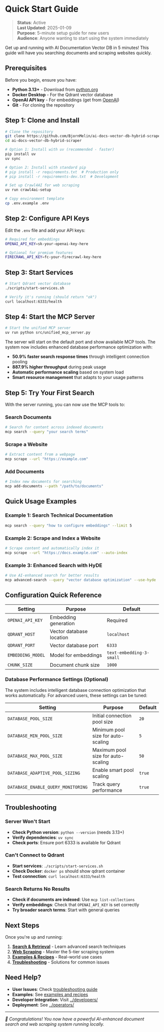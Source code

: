 # Quick Start Guide

> **Status**: Active  
> **Last Updated**: 2025-01-09  
> **Purpose**: 5-minute setup guide for new users  
> **Audience**: Anyone wanting to start using the system immediately

Get up and running with AI Documentation Vector DB in 5 minutes!
This guide will have you searching documents and scraping websites quickly.

## Prerequisites

Before you begin, ensure you have:

- **Python 3.13+** - Download from [python.org](https://python.org)
- **Docker Desktop** - For the Qdrant vector database
- **OpenAI API key** - For embeddings (get from [OpenAI](https://platform.openai.com/api-keys))
- **Git** - For cloning the repository

## Step 1: Clone and Install

```bash
# Clone the repository
git clone https://github.com/BjornMelin/ai-docs-vector-db-hybrid-scraper.git
cd ai-docs-vector-db-hybrid-scraper

# Option 1: Install with uv (recommended - faster)
pip install uv
uv sync

# Option 2: Install with standard pip
# pip install -r requirements.txt  # Production only
# pip install -r requirements-dev.txt  # Development

# Set up Crawl4AI for web scraping
uv run crawl4ai-setup

# Copy environment template
cp .env.example .env
```

## Step 2: Configure API Keys

Edit the `.env` file and add your API keys:

```bash
# Required for embeddings
OPENAI_API_KEY=sk-your-openai-key-here

# Optional for premium features
FIRECRAWL_API_KEY=fc-your-firecrawl-key-here
```

## Step 3: Start Services

```bash
# Start Qdrant vector database
./scripts/start-services.sh

# Verify it's running (should return "ok")
curl localhost:6333/health
```

## Step 4: Start the MCP Server

```bash
# Start the unified MCP server
uv run python src/unified_mcp_server.py
```

The server will start on the default port and show available MCP tools.
The system now includes enhanced database performance optimization with:

- **50.9% faster search response times** through intelligent connection pooling
- **887.9% higher throughput** during peak usage
- **Automatic performance scaling** based on system load
- **Smart resource management** that adapts to your usage patterns

## Step 5: Try Your First Search

With the server running, you can now use the MCP tools to:

### Search Documents

```bash
# Search for content across indexed documents
mcp search --query "your search terms"
```

### Scrape a Website

```bash
# Extract content from a webpage
mcp scrape --url "https://example.com"
```

### Add Documents

```bash
# Index new documents for searching
mcp add-documents --path "/path/to/documents"
```

## Quick Usage Examples

### Example 1: Search Technical Documentation

```bash
mcp search --query "how to configure embeddings" --limit 5
```

### Example 2: Scrape and Index a Website

```bash
# Scrape content and automatically index it
mcp scrape --url "https://docs.example.com" --auto-index
```

### Example 3: Enhanced Search with HyDE

```bash
# Use AI-enhanced search for better results
mcp advanced-search --query "vector database optimization" --use-hyde
```

## Configuration Quick Reference

| Setting           | Purpose                  | Default                  |
| ----------------- | ------------------------ | ------------------------ |
| `OPENAI_API_KEY`  | Embedding generation     | Required                 |
| `QDRANT_HOST`     | Vector database location | `localhost`              |
| `QDRANT_PORT`     | Vector database port     | `6333`                   |
| `EMBEDDING_MODEL` | Model for embeddings     | `text-embedding-3-small` |
| `CHUNK_SIZE`      | Document chunk size      | `1000`                   |

### Database Performance Settings (Optional)

The system includes intelligent database connection optimization that works automatically.
For advanced users, these settings can be tuned:

| Setting                            | Purpose                            | Default |
| ---------------------------------- | ---------------------------------- | ------- |
| `DATABASE_POOL_SIZE`               | Initial connection pool size       | `20`    |
| `DATABASE_MIN_POOL_SIZE`           | Minimum pool size for auto-scaling | `5`     |
| `DATABASE_MAX_POOL_SIZE`           | Maximum pool size for auto-scaling | `50`    |
| `DATABASE_ADAPTIVE_POOL_SIZING`    | Enable smart pool scaling          | `true`  |
| `DATABASE_ENABLE_QUERY_MONITORING` | Track query performance            | `true`  |

## Troubleshooting

### Server Won't Start

- **Check Python version**: `python --version` (needs 3.13+)
- **Verify dependencies**: `uv sync`
- **Check ports**: Ensure port 6333 is available for Qdrant

### Can't Connect to Qdrant

- **Start services**: `./scripts/start-services.sh`
- **Check Docker**: `docker ps` should show qdrant container
- **Test connection**: `curl localhost:6333/health`

### Search Returns No Results

- **Check if documents are indexed**: Use `mcp list-collections`
- **Verify embeddings**: Check that `OPENAI_API_KEY` is set correctly
- **Try broader search terms**: Start with general queries

## Next Steps

Once you're up and running:

1. **[Search & Retrieval](./search-and-retrieval.md)** - Learn advanced search techniques
2. **[Web Scraping](./web-scraping.md)** - Master the 5-tier scraping system
3. **[Examples & Recipes](./examples-and-recipes.md)** - Real-world use cases
4. **[Troubleshooting](./troubleshooting.md)** - Solutions for common issues

## Need Help?

- **User Issues**: Check [troubleshooting guide](./troubleshooting.md)
- **Examples**: See [examples and recipes](./examples-and-recipes.md)
- **Developer Integration**: Visit [../developers/](../developers/README.md)
- **Deployment**: See [../operators/](../operators/README.md)

---

_🎉 Congratulations! You now have a powerful AI-enhanced document search and web scraping system running locally._
